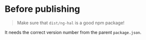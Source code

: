 Before publishing
=================

> Make sure that `dist/ng-hal` is a good npm package!

It needs the correct version number from the parent `package.json`.
